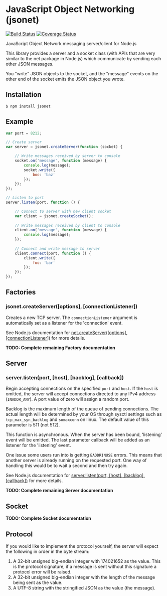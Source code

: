JavaScript Object Networking (jsonet)
======
[![Build Status](https://travis-ci.org/dotdecimal/jsonet.png?branch=master)](https://travis-ci.org/dotdecimal/jsonet)
[![Coverage Status](https://coveralls.io/repos/dotdecimal/jsonet/badge.png)](https://coveralls.io/r/dotdecimal/jsonet)

JavaScript Object Network messaging server/client for Node.js

This library provides a server and a socket class (with APIs that are very similar to the net package in Node.js) which communicate by sending each other JSON messages.

You "write" JSON objects to the socket, and the "message" events on the other end of the socket emits the JSON object you wrote.

## Installation

    $ npm install jsonet

## Example

``` javascript
var port = 8212;

// Create server
var server = jsonet.createServer(function (socket) {

	// Write messages received by server to console
	socket.on('message', function (message) {
		console.log(message);
		socket.write({
			boo: 'baz'
		});
	});
});

// Listen to port
server.listen(port, function () {

	// Connect to server with new client socket
	var client = jsonet.createSocket();
	
	// Write messages received by client to console
	client.on('message', function (message) {
		console.log(message);
	});
	
	// Connect and write message to server
	client.connect(port, function () {
		client.write({
			foo: 'bar'
		});
	});
});
```

## Factories

### jsonet.createServer([options], [connectionListener])
Creates a new TCP server. The ```connectionListener``` argument is automatically set as a listener for the 'connection' event.

See Node.js documentation for [net.createServer([options], [connectionListener])](http://nodejs.org/api/net.html#net_net_createserver_options_connectionlistener) for more details.

**TODO: Complete remaining Factory documentation**

## Server

### server.listen(port, [host], [backlog], [callback])
Begin accepting connections on the specified ```port``` and ```host```. If the ```host``` is omitted, the server will accept connections directed to any IPv4 address (```INADDR_ANY```). A port value of zero will assign a random port.

Backlog is the maximum length of the queue of pending connections. The actual length will be determined by your OS through sysctl settings such as ```tcp_max_syn_backlog``` and ```somaxconn``` on linux. The default value of this parameter is 511 (not 512).

This function is asynchronous. When the server has been bound, 'listening' event will be emitted. The last parameter callback will be added as an listener for the 'listening' event.

One issue some users run into is getting ```EADDRINUSE``` errors. This means that another server is already running on the requested port. One way of handling this would be to wait a second and then try again. 

See Node.js documentation for [server.listen(port, [host], [backlog], [callback])](http://nodejs.org/api/net.html#net_server_listen_port_host_backlog_callback) for more details.

**TODO: Complete remaining Server documentation**

## Socket

**TODO: Complete Socket documentation**

## Protocol

If you would like to implement the protocol yourself, the server will expect the following in order in the byte stream:

1. A 32-bit unsigned big-endian integer with 174021652 as the value. This is the protocol signature, if a message is sent without this signature a protocol error will be raised.
2. A 32-bit unsigned big-endian integer with the length of the message being sent as the value.
3. A UTF-8 string with the stringified JSON as the value (the message).